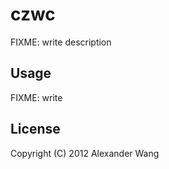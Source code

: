 # czwc

FIXME: write description

## Usage

FIXME: write

## License

Copyright (C) 2012 Alexander Wang
